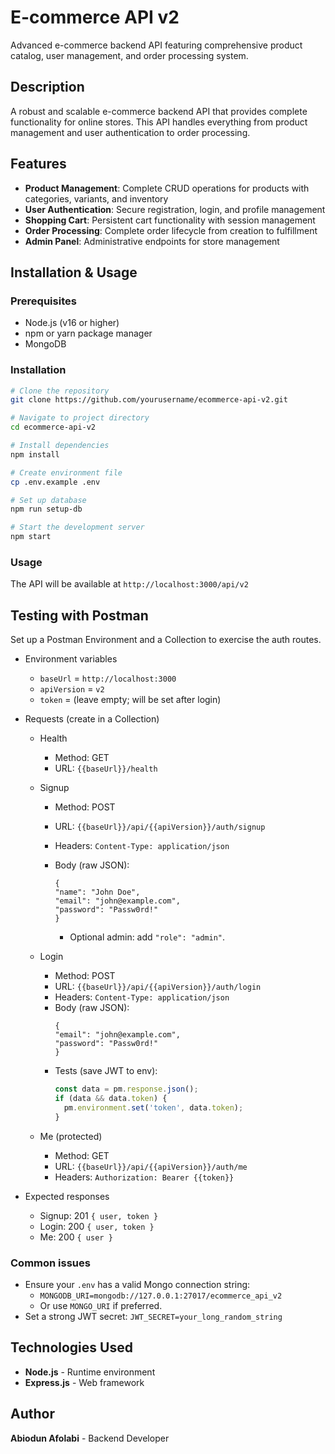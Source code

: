 # E-commerce API v2

Advanced e-commerce backend API featuring comprehensive product catalog, user management, and order processing system.

## Description

A robust and scalable e-commerce backend API that provides complete functionality for online stores. This API handles everything from product management and user authentication to order processing.

## Features

- **Product Management**: Complete CRUD operations for products with categories, variants, and inventory
- **User Authentication**: Secure registration, login, and profile management
- **Shopping Cart**: Persistent cart functionality with session management
- **Order Processing**: Complete order lifecycle from creation to fulfillment
- **Admin Panel**: Administrative endpoints for store management

## Installation & Usage

### Prerequisites

- Node.js (v16 or higher)
- npm or yarn package manager
- MongoDB

### Installation

```bash
# Clone the repository
git clone https://github.com/yourusername/ecommerce-api-v2.git

# Navigate to project directory
cd ecommerce-api-v2

# Install dependencies
npm install

# Create environment file
cp .env.example .env

# Set up database
npm run setup-db

# Start the development server
npm start
```

### Usage

The API will be available at `http://localhost:3000/api/v2`

## Testing with Postman

Set up a Postman Environment and a Collection to exercise the auth routes.

- Environment variables
  - `baseUrl` = `http://localhost:3000`
  - `apiVersion` = `v2`
  - `token` = (leave empty; will be set after login)

- Requests (create in a Collection)
  - Health
    - Method: GET
    - URL: `{{baseUrl}}/health`
  - Signup
    - Method: POST
    - URL: `{{baseUrl}}/api/{{apiVersion}}/auth/signup`
    - Headers: `Content-Type: application/json`
    - Body (raw JSON):

      ```
      {
      "name": "John Doe",
      "email": "john@example.com",
      "password": "Passw0rd!"
      }
      ```

      - Optional admin: add `"role": "admin"`.

  - Login
    - Method: POST
    - URL: `{{baseUrl}}/api/{{apiVersion}}/auth/login`
    - Headers: `Content-Type: application/json`
    - Body (raw JSON):
      ```
      {
      "email": "john@example.com",
      "password": "Passw0rd!"
      }
      ```
    - Tests (save JWT to env):
      ```js
      const data = pm.response.json();
      if (data && data.token) {
        pm.environment.set('token', data.token);
      }
      ```
  - Me (protected)
    - Method: GET
    - URL: `{{baseUrl}}/api/{{apiVersion}}/auth/me`
    - Headers: `Authorization: Bearer {{token}}`

- Expected responses
  - Signup: 201 `{ user, token }`
  - Login: 200 `{ user, token }`
  - Me: 200 `{ user }`

### Common issues

- Ensure your `.env` has a valid Mongo connection string:
  - `MONGODB_URI=mongodb://127.0.0.1:27017/ecommerce_api_v2`
  - Or use `MONGO_URI` if preferred.
- Set a strong JWT secret: `JWT_SECRET=your_long_random_string`

## Technologies Used

- **Node.js** - Runtime environment
- **Express.js** - Web framework

## Author

**Abiodun Afolabi** - Backend Developer
